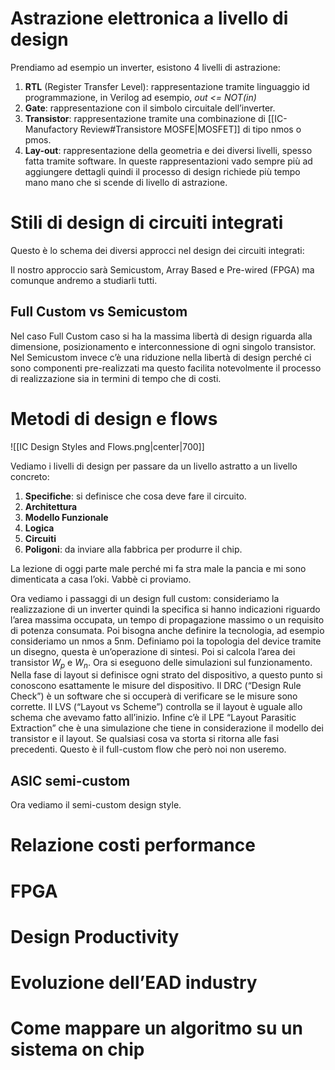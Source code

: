 # Astrazione elettronica a livello di design

Prendiamo ad esempio un inverter, esistono 4 livelli di astrazione:
1. **RTL** (Register Transfer Level): rappresentazione tramite linguaggio id programmazione, in Verilog ad esempio, *out <= NOT(in)*
2. **Gate**: rappresentazione con il simbolo circuitale dell’inverter.
3. **Transistor**: rappresentazione tramite una combinazione di [[IC-Manufactory Review#Transistore MOSFE|MOSFET]] di tipo nmos o pmos.
4. **Lay-out**: rappresentazione della geometria e dei diversi livelli, spesso fatta tramite software.
In queste rappresentazioni vado sempre più ad aggiungere dettagli quindi il processo di design richiede più tempo mano mano che si scende di livello di astrazione.
# Stili di design di circuiti integrati

Questo è lo schema dei diversi approcci nel design dei circuiti integrati: 

Il nostro approccio sarà Semicustom, Array Based e Pre-wired (FPGA) ma comunque andremo a studiarli tutti.

## Full Custom vs Semicustom

Nel caso Full Custom caso si ha la massima libertà di design riguarda alla dimensione, posizionamento e interconnessione di ogni singolo transistor.
Nel Semicustom invece c’è una riduzione nella libertà di design perché ci sono componenti pre-realizzati ma questo facilita notevolmente il processo di realizzazione sia in termini di tempo che di costi. 
# Metodi di design e flows

![[IC Design Styles and Flows.png|center|700]]

Vediamo i livelli di design per passare da un livello astratto a un livello concreto:
1. **Specifiche**: si definisce che cosa deve fare il circuito.
2. **Architettura**
3. **Modello Funzionale**
4. **Logica**
5. **Circuiti**
6. **Poligoni**: da inviare alla fabbrica per produrre il chip.

La lezione di oggi parte male perché mi fa stra male la pancia e mi sono dimenticata a casa l’oki. Vabbè ci proviamo. 

Ora vediamo i passaggi di un design full custom:
consideriamo la realizzazione di un inverter quindi la specifica si hanno indicazioni riguardo l’area massima occupata, un tempo di propagazione massimo o un requisito di potenza consumata. Poi bisogna anche definire la tecnologia, ad esempio consideriamo un nmos a 5nm. 
Definiamo poi la topologia del device tramite un disegno, questa è un’operazione di sintesi.
Poi si calcola l’area dei transistor $W_{p}$ e $W_{n}$.
Ora si eseguono delle simulazioni sul funzionamento. 
Nella fase di layout si definisce ogni strato del dispositivo, a questo punto si conoscono esattamente le misure del dispositivo. Il DRC (“Design Rule Check”) è un software che si occuperà di verificare se le misure sono corrette.
Il LVS (“Layout vs Scheme”) controlla se il layout è uguale allo schema che avevamo fatto all’inizio. 
Infine c’è il LPE “Layout Parasitic Extraction” che è una simulazione che tiene in considerazione il modello dei transistor e il layout. 
Se qualsiasi cosa va storta si ritorna alle fasi precedenti. 
Questo è il full-custom flow che però noi non useremo. 
## ASIC semi-custom

Ora vediamo il semi-custom design style. 

# Relazione costi performance

# FPGA

# Design Productivity

# Evoluzione dell’EAD industry

# Come mappare un algoritmo su un sistema on chip
